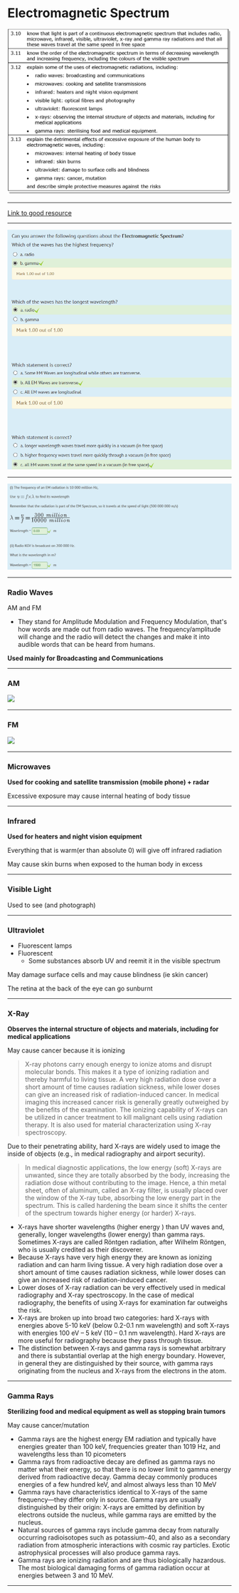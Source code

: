 # Electromagnetic Spectrum

![](images/syllabus.png)

---

[Link to good resource](https://courses.lumenlearning.com/boundless-physics/chapter/the-electromagnetic-spectrum/)

---

![](images/screenshot1.png)

---

![](images/calcwaves.png)

---

### Radio Waves

AM and FM

- They stand for Amplitude Modulation and Frequency Modulation, that's how words are made out from radio waves. The frequency/amplitude will change and the radio will detect the changes and make it into audible words that can be heard from humans.

**Used mainly for Broadcasting and Communications**

---

### AM

![](https://s3-us-west-2.amazonaws.com/courses-images/wp-content/uploads/sites/1989/2017/06/13230432/figure-2025-03-05a.jpeg)

---

### FM

![](https://s3-us-west-2.amazonaws.com/courses-images/wp-content/uploads/sites/1989/2017/06/13230436/figure-2025-03-06a.jpeg)

---

### Microwaves

**Used for cooking and satellite transmission (mobile phone) + radar**

Excessive exposure may cause internal heating of body tissue

---

### Infrared

**Used for heaters and night vision equipment**

Everything that is warm(er than absolute 0) will give off infrared radiation

May cause skin burns when exposed to the human body in excess

---

### Visible Light

Used to see (and photograph)

---

### Ultraviolet

- Fluorescent lamps
- Fluorescent
  - Some substances absorb UV and reemit it in the visible spectrum

May damage surface cells and may cause blindness (ie skin cancer)

The retina at the back of the eye can go sunburnt

---

### X-Ray

**Observes the internal structure of objects and materials, including for medical applications**

May cause cancer because it is ionizing

> X-ray photons carry enough energy to ionize atoms and disrupt molecular bonds. This makes it a type of ionizing radiation and thereby harmful to living tissue. A very high radiation dose over a short amount of time causes radiation sickness, while lower doses can give an increased risk of radiation-induced cancer. In medical imaging this increased cancer risk is generally greatly outweighed by the benefits of the examination. The ionizing capability of X-rays can be utilized in cancer treatment to kill malignant cells using radiation therapy. It is also used for material characterization using X-ray spectroscopy.

Due to their penetrating ability, hard X-rays are widely used to image the inside of objects (e.g., in medical radiography and airport security).

> In medical diagnostic applications, the low energy (soft) X-rays are unwanted, since they are totally absorbed by the body, increasing the radiation dose without contributing to the image. Hence, a thin metal sheet, often of aluminum, called an X-ray filter, is usually placed over the window of the X-ray tube, absorbing the low energy part in the spectrum. This is called hardening the beam since it shifts the center of the spectrum towards higher energy (or harder) X-rays.


- X-rays have shorter wavelengths (higher energy ) than UV waves and, generally, longer wavelengths (lower energy) than gamma rays. Sometimes X-rays are called Röntgen radiation, after Wilhelm Röntgen, who is usually credited as their discoverer.
- Because X-rays have very high energy they are known as ionizing radiation and can harm living tissue. A very high radiation dose over a short amount of time causes radiation sickness, while lower doses can give an increased risk of radiation-induced cancer.
- Lower doses of X-ray radiation can be very effectively used in medical radiography and X-ray spectroscopy. In the case of medical radiography, the benefits of using X-rays for examination far outweighs the risk.
- X-rays are broken up into broad two categories: hard X-rays with energies above 5-10 keV (below 0.2-0.1 nm wavelength) and soft X-rays with energies 100 eV – 5 keV (10 – 0.1 nm wavelength). Hard X-rays are more useful for radiography because they pass through tissue.
- The distinction between X-rays and gamma rays is somewhat arbitrary and there is substantial overlap at the high energy boundary. However, in general they are distinguished by their source, with gamma rays originating from the nucleus and X-rays from the electrons in the atom.

---

### Gamma Rays

**Sterilizing food and medical equipment as well as stopping brain tumors**

May cause cancer/mutation

- Gamma rays are the highest energy EM radiation and typically have energies greater than 100 keV, frequencies greater than 1019 Hz, and wavelengths less than 10 picometers
- Gamma rays from radioactive decay are defined as gamma rays no matter what their energy, so that there is no lower limit to gamma energy derived from radioactive decay. Gamma decay commonly produces energies of a few hundred keV, and almost always less than 10 MeV
- Gamma rays have characteristics identical to X-rays of the same frequency—they differ only in source. Gamma rays are usually distinguished by their origin: X-rays are emitted by definition by electrons outside the nucleus, while gamma rays are emitted by the nucleus.
- Natural sources of gamma rays include gamma decay from naturally occurring radioisotopes such as potassium-40, and also as a secondary radiation from atmospheric interactions with cosmic ray particles. Exotic astrophysical processes will also produce gamma rays.
- Gamma rays are ionizing radiation and are thus biologically hazardous. The most biological damaging forms of gamma radiation occur at energies between 3 and 10 MeV.

---
